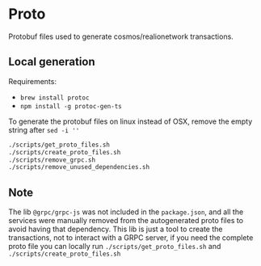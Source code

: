 # Proto

Protobuf files used to generate cosmos/realionetwork transactions.

## Local generation

Requirements:

- `brew install protoc`
- `npm install -g protoc-gen-ts`

To generate the protobuf files on linux instead of OSX, remove the empty string after `sed -i ''`

```sh
./scripts/get_proto_files.sh
./scripts/create_proto_files.sh
./scripts/remove_grpc.sh
./scripts/remove_unused_dependencies.sh
```

## Note

The lib `@grpc/grpc-js` was not included in the `package.json`, and all the services were manually removed from the autogenerated proto files to avoid having that dependency.
This lib is just a tool to create the transactions, not to interact with a GRPC server, if you need the complete proto file you can locally run `./scripts/get_proto_files.sh` and `./scripts/create_proto_files.sh`
